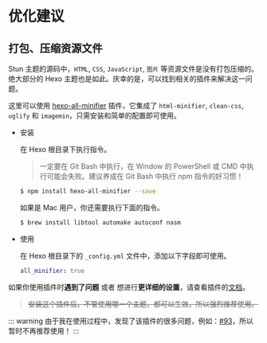 # 优化建议

## 打包、压缩资源文件 <Badge text="Disrelated" type="warning"/>

Stun 主题的源码中，`HTML`, `CSS`, `JavaScript`, `图片` 等资源文件是没有打包压缩的。绝大部分的 Hexo 主题也是如此。庆幸的是，可以找到相关的插件来解决这一问题。

这里可以使用 [hexo-all-minifier](https://github.com/chenzhutian/hexo-all-minifier) 插件，它集成了 `html-minifier`, `clean-css`, `uglify` 和 `imagemin`，只需安装和简单的配置即可使用。

- 安装

  在 Hexo 根目录下执行指令。

  > 一定要在 Git Bash 中执行，在 Window 的 PowerShell 或 CMD 中执行可能会失败。建议养成在 Git Bash 中执行 npm 指令的好习惯！

  ``` bash
  $ npm install hexo-all-minifier --save
  ```

  如果是 Mac 用户，你还需要执行下面的指令。

  ``` bash
  $ brew install libtool automake autoconf nasm
  ```

- 使用

  在 Hexo 根目录下的 `_config.yml` 文件中，添加以下字段即可使用。

  ``` yaml
  all_minifier: true
  ```

如果你使用插件时**遇到了问题** 或者 想进行**更详细的设置**，请查看插件的[文档](https://github.com/chenzhutian/hexo-all-minifier/blob/master/README.md)。

> ~~安装这个插件后，不管使用哪一个主题，都可以生效，所以强烈推荐使用。~~

::: warning
由于我在使用过程中，发现了该插件的很多问题，例如：[#93](https://github.com/chenzhutian/hexo-all-minifier/issues/93)，所以暂时不再推荐使用！
:::
